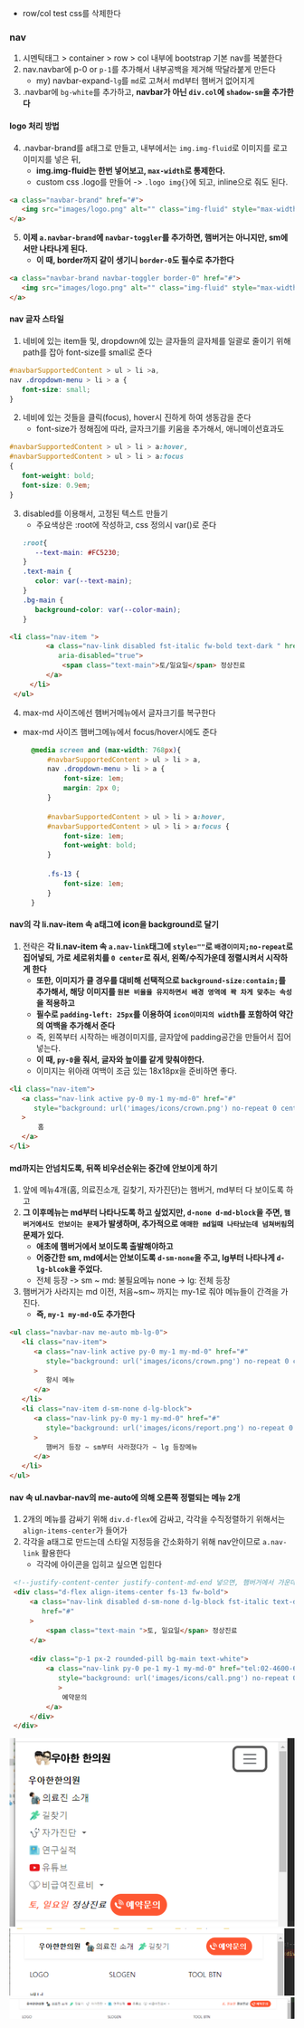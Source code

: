 - row/col test css를 삭제한다

### nav 
1. 시멘틱태그 > container > row > col 내부에 bootstrap 기본 nav를 복붙한다
2. nav.navbar에 p-0 or `p-1`를 추가해서 내부공백을 제거해 딱달라붙게 만든다
    - my) navbar-expand-`lg`를 `md`로 고쳐서 md부터 햄버거 없어지게
3. .navbar에 `bg-white`를 추가하고, **navbar가 아닌 `div.col`에 `shadow-sm`을 추가한다**

#### logo 처리 방법
4. .navbar-brand를 a태그로 만들고, 내부에서는 `img.img-fluid`로 이미지를 로고이미지를 넣은 뒤,
    - **img.img-fluid는 한번 넣어보고, `max-width`로 통제한다.**
    - custom css .logo를 만들어 -> `.logo img{}`에 되고, inline으로 줘도 된다.
```html
<a class="navbar-brand" href="#">
   <img src="images/logo.png" alt="" class="img-fluid" style="max-width: 100px">
</a>
```
5. **이제 `a.navbar-brand`에 `navbar-toggler`를 추가하면, 햄버거는 아니지만, sm에서만 나타나게 된다.**
   - **이 때, border까지 같이 생기니 `border-0`도 필수로 추가한다**
```html
<a class="navbar-brand navbar-toggler border-0" href="#">
   <img src="images/logo.png" alt="" class="img-fluid" style="max-width: 100px">
</a>
```
#### nav 글자 스타일
1. 네비에 있는 item들 및, dropdown에 있는 글자들의 글자체를 일괄로 줄이기 위해 path를 잡아 font-size를 small로 준다
```css
#navbarSupportedContent > ul > li >a,
nav .dropdown-menu > li > a {
   font-size: small;
}
```
2. 네비에 있는 것들을 클릭(focus), hover시 진하게 하여 생동감을 준다
   - font-size가 정해짐에 따라, 글자크기를 키움을 추가해서, 애니메이션효과도
```css
#navbarSupportedContent > ul > li > a:hover,
#navbarSupportedContent > ul > li > a:focus
{
   font-weight: bold;
   font-size: 0.9em;
}
```
3. disabled를 이용해서, 고정된 텍스트 만들기
   - 주요색상은 :root에 작성하고, css 정의시 var()로 준다
   ```css
   :root{
      --text-main: #FC5230;
   }
   .text-main {
      color: var(--text-main);
   }
   .bg-main {
      background-color: var(--color-main);
   }
   ```
```html
<li class="nav-item ">
         <a class="nav-link disabled fst-italic fw-bold text-dark " href="#" tabindex="-1"
            aria-disabled="true">
             <span class="text-main">토/일요일</span> 정상진료
         </a>
     </li>
 </ul>
```

4. max-md 사이즈에선 햄버거메뉴에서 글자크기를 복구한다
- max-md 사이즈 햄버그메뉴에서 focus/hover시에도 준다
   ```css
     @media screen and (max-width: 768px){
         #navbarSupportedContent > ul > li > a,
         nav .dropdown-menu > li > a {
             font-size: 1em;
             margin: 2px 0;
         }
  
         #navbarSupportedContent > ul > li > a:hover,
         #navbarSupportedContent > ul > li > a:focus {
             font-size: 1em;
             font-weight: bold;
         }

         .fs-13 {
             font-size: 1em;
         }
     }
   ```

#### nav의 각 li.nav-item 속 a태그에 icon을 background로 달기

1. 전략은 **각 li.nav-item 속 `a.nav-link`태그에 `style=""`로 `배경이미지;no-repeat`로 집어넣되, 가로 세로위치를 `0 center`로 줘서, 왼쪽/수직가운데 정렬시켜서 시작하게 한다**
   - **또한, 이미지가 클 경우를 대비해 선택적으로 `background-size:contain;`를 추가해서, 해당 이미지를 `원본 비율을 유지하면서 배경 영역에 꽉 차게 맞추는 속성`을 적용하고**
   - **필수로 `padding-left: 25px`를 이용하여 `icon이미지의 width`를 포함하여 약간의 여백을 추가해서 준다**
   - 즉, 왼쪽부터 시작하는 배경이미지를, 글자앞에 padding공간을 만들어서 집어넣는다.
   - **이 때, `py-0`을 줘서, 글자와 높이를 같게 맞춰야한다.**
   - 이미지는 위아래 여백이 조금 있는 18x18px을 준비하면 좋다.
```html
<li class="nav-item">
   <a class="nav-link active py-0 my-1 my-md-0" href="#"
      style="background: url('images/icons/crown.png') no-repeat 0 center; background-size:contain; padding-left: 25px"
   >
       홈
   </a>
</li>
```

#### md까지는 안넘치도록, 뒤쪽 비우선순위는 중간에 안보이게 하기
1. 앞에 메뉴4개(홈, 의료진소개, 길찾기, 자가진단)는 햄버거, md부터 다 보이도록 하고
2. **그 이후메뉴는 md부터 나타나도록 하고 싶었지만, `d-none d-md-block`을 주면, `햄버거에서도 안보이는 문제`가 발생하며, 추가적으로 `애매한 md일때 나타났는데 넘쳐버림`의 문제가 있다.**
   - **애초에 햄버거에서 보이도록 출발해야하고**
   - **어중간한 sm, md에서는 안보이도록 `d-sm-none`을 주고, lg부터 나타나게 `d-lg-blcok`을 주었다.**
   - 전체 등장 -> sm ~ md: 불필요메뉴 none -> lg: 전체 등장
3. 햄버거가 사라지는 md 이전, 처음~sm~ 까지는 my-1로 줘야 메뉴들이 간격을 가진다.
   - **즉, `my-1 my-md-0`도 추가한다**
   
```html
<ul class="navbar-nav me-auto mb-lg-0">
   <li class="nav-item">
      <a class="nav-link active py-0 my-1 my-md-0" href="#"
         style="background: url('images/icons/crown.png') no-repeat 0 center; background-size:contain; padding-left: 25px"
      >
         항시 메뉴
      </a>
   </li>
   <li class="nav-item d-sm-none d-lg-block">
      <a class="nav-link py-0 my-1 my-md-0" href="#"
         style="background: url('images/icons/report.png') no-repeat 0 center; background-size:contain; padding-left: 25px"
      >
         햄버거 등장 ~ sm부터 사라졌다가 ~ lg 등장메뉴
      </a>
   </li>
</ul>
```

#### nav 속 ul.navbar-nav의 me-auto에 의해 오른쪽 정렬되는 메뉴 2개
1. 2개의 메뉴를 감싸기 위해 `div.d-flex`에 감싸고, 각각을 수직정렬하기 위해서는 `align-items-center`가 들어가
2. 각각을 a태그로 만드는데 스타일 지정등을 간소화하기 위해 nav안이므로 `a.nav-link` 활용한다
   - 각각에 아이콘을 입히고 싶으면 입힌다

```html
 <!--justify-content-center justify-content-md-end 넣으면, 햄버거에서 가운데 정렬-->
 <div class="d-flex align-items-center fs-13 fw-bold">
     <a class="nav-link disabled d-sm-none d-lg-block fst-italic text-dark me-2 "
        href="#"
     >
         <span class="text-main ">토, 일요일</span> 정상진료
     </a>

     <div class="p-1 px-2 rounded-pill bg-main text-white">
         <a class="nav-link py-0 pe-1 my-1 my-md-0" href="tel:02-4600-6243"
            style="background: url('images/icons/call.png') no-repeat 0 center; padding-left: 20px;"
            >
             예약문의
         </a>
     </div>
 </div>
```
![img.png](../ui/nav-hambergur.png)
![img_1.png](../ui/nav-sm~md.png)
![img_2.png](../ui/nav-lg.png)
